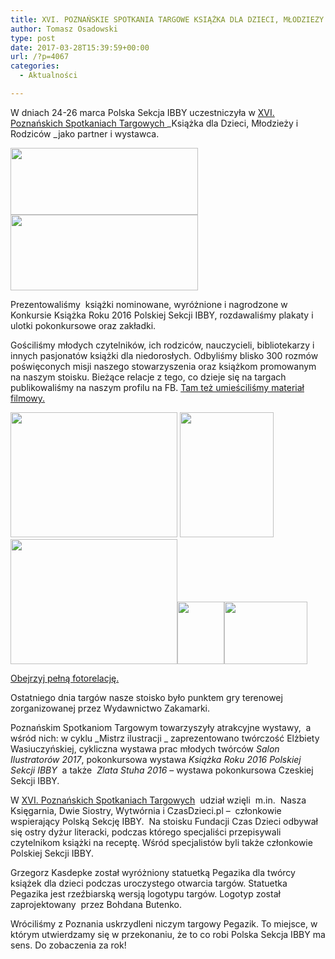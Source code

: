 ```yaml
---
title: XVI. POZNAŃSKIE SPOTKANIA TARGOWE KSIĄŻKA DLA DZIECI, MŁODZIEZY I RODZICÓW ZA NAMI
author: Tomasz Osadowski
type: post
date: 2017-03-28T15:39:59+00:00
url: /?p=4067
categories:
  - Aktualności

---
```

W dniach 24-26 marca Polska Sekcja IBBY uczestniczyła w <a href="http://www.targiksiazki.pl/pl/" target="_blank">XVI. Poznańskich Spotkaniach Targowych </a>_Książka dla Dzieci, Młodzieży i Rodziców _jako partner i wystawca.

<a href="http://www.targiksiazki.pl/pl/" target="_blank"><img class="alignnone size-medium wp-image-4036" src="http://www.ibby.pl/wp-content/uploads/2017/03/targi-poznań-2017-300x107.png" alt="" width="300" height="107" srcset="http://www.ibby.pl/wp-content/uploads/2017/03/targi-poznań-2017-300x107.png 300w, http://www.ibby.pl/wp-content/uploads/2017/03/targi-poznań-2017-150x53.png 150w, http://www.ibby.pl/wp-content/uploads/2017/03/targi-poznań-2017-768x274.png 768w, http://www.ibby.pl/wp-content/uploads/2017/03/targi-poznań-2017-800x285.png 800w, http://www.ibby.pl/wp-content/uploads/2017/03/targi-poznań-2017.png 825w" sizes="(max-width: 300px) 100vw, 300px" /></a><img class="alignnone size-medium wp-image-4083" src="http://www.ibby.pl/wp-content/uploads/2017/03/półka-z-książkami-300x121.jpg" alt="" width="300" height="121" srcset="http://www.ibby.pl/wp-content/uploads/2017/03/półka-z-książkami-300x121.jpg 300w, http://www.ibby.pl/wp-content/uploads/2017/03/półka-z-książkami-150x60.jpg 150w, http://www.ibby.pl/wp-content/uploads/2017/03/półka-z-książkami-768x310.jpg 768w, http://www.ibby.pl/wp-content/uploads/2017/03/półka-z-książkami-800x323.jpg 800w, http://www.ibby.pl/wp-content/uploads/2017/03/półka-z-książkami.jpg 960w" sizes="(max-width: 300px) 100vw, 300px" />

Prezentowaliśmy  książki nominowane, wyróżnione i nagrodzone w Konkursie Książka Roku 2016 Polskiej Sekcji IBBY, rozdawaliśmy plakaty i ulotki pokonkursowe oraz zakładki.

Gościliśmy młodych czytelników, ich rodziców, nauczycieli, bibliotekarzy i innych pasjonatów książki dla niedorosłych. Odbyliśmy blisko 300 rozmów poświęconych misji naszego stowarzyszenia oraz książkom promowanym na naszym stoisku. Bieżące relacje z tego, co dzieje się na targach publikowaliśmy na naszym profilu na FB. <a href="https://www.facebook.com/pg/PolskaSekcjaIBBY/videos/?ref=page_internal" target="_blank">Tam też umieściliśmy materiał filmowy.</a>

 <img class="alignnone size-medium wp-image-4072" src="http://www.ibby.pl/wp-content/uploads/2017/03/17504471_1304235769692608_4681542070201182355_o-267x200.jpg" alt="" width="267" height="200" srcset="http://www.ibby.pl/wp-content/uploads/2017/03/17504471_1304235769692608_4681542070201182355_o-267x200.jpg 267w, http://www.ibby.pl/wp-content/uploads/2017/03/17504471_1304235769692608_4681542070201182355_o-133x100.jpg 133w, http://www.ibby.pl/wp-content/uploads/2017/03/17504471_1304235769692608_4681542070201182355_o-768x576.jpg 768w, http://www.ibby.pl/wp-content/uploads/2017/03/17504471_1304235769692608_4681542070201182355_o-800x600.jpg 800w, http://www.ibby.pl/wp-content/uploads/2017/03/17504471_1304235769692608_4681542070201182355_o.jpg 1152w" sizes="(max-width: 267px) 100vw, 267px" /> <img class="alignnone size-medium wp-image-4073" src="http://www.ibby.pl/wp-content/uploads/2017/03/17504702_1304235183026000_6614315146176244615_o-150x200.jpg" alt="" width="150" height="200" srcset="http://www.ibby.pl/wp-content/uploads/2017/03/17504702_1304235183026000_6614315146176244615_o-150x200.jpg 150w, http://www.ibby.pl/wp-content/uploads/2017/03/17504702_1304235183026000_6614315146176244615_o-75x100.jpg 75w, http://www.ibby.pl/wp-content/uploads/2017/03/17504702_1304235183026000_6614315146176244615_o-768x1024.jpg 768w, http://www.ibby.pl/wp-content/uploads/2017/03/17504702_1304235183026000_6614315146176244615_o-450x600.jpg 450w, http://www.ibby.pl/wp-content/uploads/2017/03/17504702_1304235183026000_6614315146176244615_o.jpg 864w" sizes="(max-width: 150px) 100vw, 150px" /><img class="alignnone size-medium wp-image-4068" src="http://www.ibby.pl/wp-content/uploads/2017/03/17389147_1304235393025979_8931421009385477280_o-267x200.jpg" alt="" width="267" height="200" srcset="http://www.ibby.pl/wp-content/uploads/2017/03/17389147_1304235393025979_8931421009385477280_o-267x200.jpg 267w, http://www.ibby.pl/wp-content/uploads/2017/03/17389147_1304235393025979_8931421009385477280_o-133x100.jpg 133w, http://www.ibby.pl/wp-content/uploads/2017/03/17389147_1304235393025979_8931421009385477280_o-768x576.jpg 768w, http://www.ibby.pl/wp-content/uploads/2017/03/17389147_1304235393025979_8931421009385477280_o-800x600.jpg 800w, http://www.ibby.pl/wp-content/uploads/2017/03/17389147_1304235393025979_8931421009385477280_o.jpg 1152w" sizes="(max-width: 267px) 100vw, 267px" /><img class="alignnone wp-image-4076 size-thumbnail" src="http://www.ibby.pl/wp-content/uploads/2017/03/17545593_1304234646359387_8354696451359984200_o-75x100.jpg" width="75" height="100" srcset="http://www.ibby.pl/wp-content/uploads/2017/03/17545593_1304234646359387_8354696451359984200_o-75x100.jpg 75w, http://www.ibby.pl/wp-content/uploads/2017/03/17545593_1304234646359387_8354696451359984200_o-150x200.jpg 150w, http://www.ibby.pl/wp-content/uploads/2017/03/17545593_1304234646359387_8354696451359984200_o-768x1024.jpg 768w, http://www.ibby.pl/wp-content/uploads/2017/03/17545593_1304234646359387_8354696451359984200_o-450x600.jpg 450w, http://www.ibby.pl/wp-content/uploads/2017/03/17545593_1304234646359387_8354696451359984200_o.jpg 864w" sizes="(max-width: 75px) 100vw, 75px" /><img class="alignnone wp-image-4077 size-thumbnail" src="http://www.ibby.pl/wp-content/uploads/2017/03/17546784_1304234523026066_4516701474418219531_o-133x100.jpg" width="133" height="100" srcset="http://www.ibby.pl/wp-content/uploads/2017/03/17546784_1304234523026066_4516701474418219531_o-133x100.jpg 133w, http://www.ibby.pl/wp-content/uploads/2017/03/17546784_1304234523026066_4516701474418219531_o-267x200.jpg 267w, http://www.ibby.pl/wp-content/uploads/2017/03/17546784_1304234523026066_4516701474418219531_o-768x576.jpg 768w, http://www.ibby.pl/wp-content/uploads/2017/03/17546784_1304234523026066_4516701474418219531_o-800x600.jpg 800w, http://www.ibby.pl/wp-content/uploads/2017/03/17546784_1304234523026066_4516701474418219531_o.jpg 1152w" sizes="(max-width: 133px) 100vw, 133px" />

<a href="https://www.facebook.com/pg/PolskaSekcjaIBBY/photos/?tab=album&album_id=1304234439692741" target="_blank">Obejrzyj pełną fotorelację.</a>

Ostatniego dnia targów nasze stoisko było punktem gry terenowej zorganizowanej przez Wydawnictwo Zakamarki.

Poznańskim Spotkaniom Targowym towarzyszyły atrakcyjne wystawy,  a wśród nich: w cyklu _Mistrz ilustracji _ zaprezentowano twórczość Elżbiety Wasiuczyńskiej, cykliczna wystawa prac młodych twórców _Salon Ilustratorów 2017_, pokonkursowa wystawa _Książka Roku 2016 Polskiej Sekcji IBBY_  a także  _Zlata Stuha_ _2016_ – wystawa pokonkursowa Czeskiej  Sekcji IBBY.

W <a href="http://www.targiksiazki.pl/pl/" target="_blank">XVI. Poznańskich Spotkaniach Targowych</a>  udział wzięli  m.in.  Nasza Księgarnia, Dwie Siostry, Wytwórnia i CzasDzieci.pl &#8211;  członkowie wspierający Polską Sekcję IBBY.  Na stoisku Fundacji Czas Dzieci odbywał się ostry dyżur literacki, podczas którego specjaliści przepisywali czytelnikom książki na receptę. Wśród specjalistów byli także członkowie Polskiej Sekcji IBBY.

Grzegorz Kasdepke został wyróżniony statuetką Pegazika dla twórcy książek dla dzieci podczas uroczystego otwarcia targów. Statuetka Pegazika jest rzeźbiarską wersją logotypu targów. Logotyp został zaprojektowany  przez Bohdana Butenko.

Wróciliśmy z Poznania uskrzydleni niczym targowy Pegazik. To miejsce, w którym utwierdzamy się w przekonaniu, że to co robi Polska Sekcja IBBY ma sens. Do zobaczenia za rok!

&nbsp;

&nbsp;

&nbsp;
